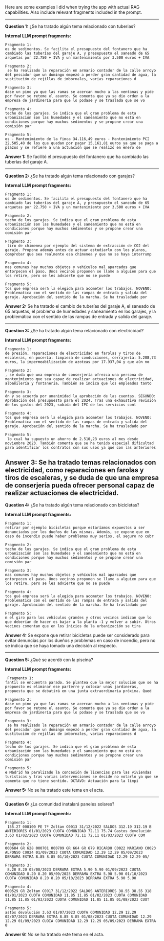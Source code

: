 Here are some examples I did when trying the app with actual RAG capabilities. Also include relevant fragments included in the prompt.

---

**Question 1:** ¿Se ha tratado algún tema relacionado con tuberias?

**Internal LLM prompt fragments:**
```
Fragmento 1:
os de sedimentos. Se facilita el presupuesto del fontanero que ha cambiado las tuberías del garaje A, y presupuesto el saneado de 65 arquetas por 22.750 + IVA y un mantenimiento por 3.500 euros + IVA

Fragmento 2:
 se ha realizado la reparación en armario contador de la calle arroyo del pescador que un domingo empezó a perder gran cantidad de agua, la sustitución de rejillas de imbornales, varias reparaciones d

Fragmento 3:
dase un pino ya que las ramas se acercan mucho a las ventanas y pide por favor se retome el asunto. Se comenta que ya se dio orden a la empresa de jardinería para que lo podase y se traslada que se vo

Fragmento 4:
techo de los garajes. Se indica que el gran problema de esta urbanización son las humedades y el saneamiento que no está en condiciones porque hay muchos sedimentos y se propone crear una comisión par

Fragmento 5:
os - Mantenimiento de la finca 34.116,49 euros - Mantenimiento PCI 22.505,40 de los que quedan por pagar 15.161,81 euros ya que se paga a plazos y se refiere a una actuación que se realizó en enero de
```

**Answer 1:** Se facilitó el presupuesto del fontanero que ha cambiado las tuberías del garaje A.

---
**Question 2:** ¿Se ha tratado algún tema relacionado con garajes?

**Internal LLM prompt fragments:**
```
Fragmento 1:
os de sedimentos. Se facilita el presupuesto del fontanero que ha cambiado las tuberías del garaje A, y presupuesto el saneado de 65 arquetas por 22.750 + IVA y un mantenimiento por 3.500 euros + IVA

Fragmento 2:
techo de los garajes. Se indica que el gran problema de esta urbanización son las humedades y el saneamiento que no está en condiciones porque hay muchos sedimentos y se propone crear una comisión par

Fragmento 3:
 tiro de chimenea por ejemplo del sistema de extracción de CO2 del garaje. Propone además antes de actuar estudiarlo con los planos, comprobar que sea realmente esa chimenea y que no se haya interrump

Fragmento 4:
nas comunes hay muchos objetos y vehículos mal aparcados que entorpecen el paso. Unos vecinos proponen se llame a alguien para que los retire, pero se les advierte que no se puede

Fragmento 5:
tos qué empresa será la elegida para acometer los trabajos. NOVENO: Problematica con el sentido de las rampas de entrada y salida del garaje. Aprobación del sentido de la marcha. Se ha trasladado por
```

**Answer 2:** Se ha tratado el cambio de tuberías del garaje A, el saneado de 65 arquetas, el problema de humedades y saneamiento en los garajes, y la problemática con el sentido de las rampas de entrada y salida del garaje.

---

**Question 3:** ¿Se ha tratado algún tema relacionado con electricidad?

**Internal LLM prompt fragments:**
```
Fragmento 1:
de presión, reparaciones de electricidad en farolas y tiros de escaleras, en pocería: limpieza de conducciones, cerrajería: 5.288,73 euros, la impermeabilización de azoteas por 17.937,04 y que aún no

Fragmento 2:
, se duda que una empresa de conserjería ofrezca una persona de mantenimiento que sea capaz de realizar actuaciones de electricidad, albañilería y fontanería. También se indica que los empleados tanto

Fragmento 3:
ón y se acuerda por unanimidad la aprobación de las cuentas. SEGUNDO: Aprobación del presupuesto para el 2024. Tras una exhaustiva revisión de los gastos del 2023, subida del IPC de los servicios cont

Fragmento 4:
tos qué empresa será la elegida para acometer los trabajos. NOVENO: Problematica con el sentido de las rampas de entrada y salida del garaje. Aprobación del sentido de la marcha. Se ha trasladado por

Fragmento 5:
 lo cual ha supuesto un ahorro de 2.510,23 euros al mes desde noviembre 2023. También comenta que se ha tenido especial dificultad para identificar los contratos con sus usos ya que con las anteriores
```

**Answer 3:** Se ha tratado temas relacionados con electricidad, como reparaciones en farolas y tiros de escaleras, y se duda de que una empresa de conserjería pueda ofrecer personal capaz de realizar actuaciones de electricidad.
---

**Question 4:** ¿Se ha tratado algún tema relacionado con bicicletas?

**Internal LLM prompt fragments:**
```
Fragmento 1:
retirar por ejemplo bicicletas porque estaríamos expuestos a ser denunciados por los dueños de las mismas. Además, se expone que en caso de incendio puede haber problemas muy serios, el seguro no cubr

Fragmento 2:
techo de los garajes. Se indica que el gran problema de esta urbanización son las humedades y el saneamiento que no está en condiciones porque hay muchos sedimentos y se propone crear una comisión par

Fragmento 3:
nas comunes hay muchos objetos y vehículos mal aparcados que entorpecen el paso. Unos vecinos proponen se llame a alguien para que los retire, pero se les advierte que no se puede

Fragmento 4:
tos qué empresa será la elegida para acometer los trabajos. NOVENO: Problematica con el sentido de las rampas de entrada y salida del garaje. Aprobación del sentido de la marcha. Se ha trasladado por

Fragmento 5:
n el giro para los vehículos grandes y otros vecinos indican que lo que deberían de hacer es bajar a la planta -1 y volver a subir. Otros vecinos comentan que en los inicios de la urbanización se tira
```

**Answer 4:** Se expone que retirar bicicletas puede ser considerado para evitar denuncias por los dueños y problemas en caso de incendio, pero no se indica que se haya tomado una decisión al respecto.

---

**Question 5:** ¿Qué se acordó con la piscina?

**Internal LLM prompt fragments:**
```
 Fragmento 1:
fantil se encuentra parado. Se plantea que la mejor solución que se ha propuesto es eliminar ese parterre y colocar unas jardineras, propuesta que se debatirá en una junta extraordinaria próxima. Qued

Fragmento 2:
dase un pino ya que las ramas se acercan mucho a las ventanas y pide por favor se retome el asunto. Se comenta que ya se dio orden a la empresa de jardinería para que lo podase y se traslada que se vo

Fragmento 3:
 se ha realizado la reparación en armario contador de la calle arroyo del pescador que un domingo empezó a perder gran cantidad de agua, la sustitución de rejillas de imbornales, varias reparaciones d

Fragmento 4:
techo de los garajes. Se indica que el gran problema de esta urbanización son las humedades y el saneamiento que no está en condiciones porque hay muchos sedimentos y se propone crear una comisión par

Fragmento 5:
e Madrid ha paralizado la concesión de licencias para las viviendas turísticas y tras varias intervenciones se decide no votarlo ya que se comenta que no tiene sentido. OCTAVO: Actuación para la limpi
```

**Answer 5:** No se ha tratado este tema en el acta.

---

**Question 6:** ¿La comunidad instalará paneles solares?

**Internal LLM prompt fragments:**
```
Fragmento 1:
 155.27 000100 PE 7º Zoltan C0013 31/12/2022 SALDOS 312.19 312.19 B ANTERIORES 01/01/2023 CUOTA COMUNIDAD 72.11 75.74 Gastos devolución 3.63 01/02/2023 CUOTA COMUNIDAD 72.11 72.11 01/03/2023 CUOTA COM

Fragmento 2:
000684 GR 628 000701 000709 GR 664 GR 679 RICARDO C0022 MARIANO C0023 ALFONSO C0024 01/09/2023 CUOTA COMUNIDAD 12.29 12.29 05/09/2023 DERRAMA EXTRA 8.85 8.85 01/10/2023 CUOTA COMUNIDAD 12.29 12.29 05/

Fragmento 3:
 8.20 8.20 05/08/2023 DERRAMA EXTRA 5.90 5.90 01/09/2023 CUOTA COMUNIDAD 8.20 8.20 05/09/2023 DERRAMA EXTRA 5.90 5.90 01/10/2023 CUOTA COMUNIDAD 8.20 8.20 05/10/2023 DERRAMA EXTRA 5.90 5.90

Fragmento 4:
000529 GR Zoltan C0017 31/12/2022 SALDOS ANTERIORES 38.55 38.55 318 01/01/2023 CUOTA COMUNIDAD 11.85 11.85 01/02/2023 CUOTA COMUNIDAD 11.85 11.85 01/03/2023 CUOTA COMUNIDAD 11.85 11.85 01/08/2023 CUOT

Fragmento 5:
astos devolución 3.63 01/07/2023 CUOTA COMUNIDAD 12.29 12.29 02/07/2023 DERRAMA EXTRA 8.85 8.85 01/08/2023 CUOTA COMUNIDAD 12.29 12.29 01/09/2023 CUOIA COMUNIDAD 12.29 12.29 05/09/2023 DERRAMA EXTRA 8
```

**Answer 6:** No se ha tratado este tema en el acta.